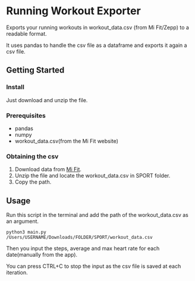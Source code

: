 # Running Workout Exporter
Exports your running workouts in workout_data.csv (from Mi Fit/Zepp) to a readable format. 

It uses pandas to handle the csv file as a dataframe and exports it again a csv file.

## Getting Started

### Install
Just download and unzip the file.

### Prerequisites
- pandas
- numpy
- workout_data.csv(from the Mi Fit website)

### Obtaining the csv

1. Download data from [Mi Fit](https://user.huami.com/privacy/index.html?v=4.0.3&platform_app=com.xiaomi.hm.health#/chooseDestory).
2. Unzip the file and locate the workout_data.csv in SPORT folder.
3. Copy the path.

## Usage
Run this script in the terminal and add the path of the workout_data.csv as an argument.

```
python3 main.py /Users/USERNAME/Downloads/FOLDER/SPORT/workout_data.csv
```
Then you input the steps, average and max heart rate for each date(manually from the app). 

You can press CTRL+C to stop the input as the csv file is saved at each iteration.
